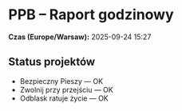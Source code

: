 # PPB – Raport godzinowy
**Czas (Europe/Warsaw):** 2025-09-24 15:27

## Status projektów
- Bezpieczny Pieszy — OK
- Zwolnij przy przejściu — OK
- Odblask ratuje życie — OK

